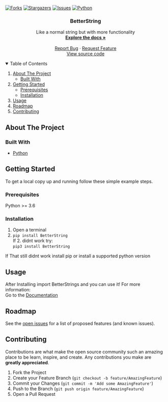 <!--
This Readme is from: https://github.com/othneildrew/Best-README-Template
*** Thanks for checking out the Best-README-Template. If you have a suggestion
*** that would make this better, please fork the repo and create a pull request
*** or simply open an issue with the tag "enhancement".
*** Thanks again! Now go create something AMAZING! :D
-->

<!--
<p align="center">

[![Forks][forks-shield]][forks-url]
[![Stargazers][stars-shield]][stars-url]
[![Issues][issues-shield]][issues-url]
[![Python][Python-shield]][Python-url]
</p>
-->
<div class="grid-container">
<div class="Header">
<p align="center">

<a href="https://github.com/DrBumm/BetterString/network/members"><img src="https://img.shields.io/github/forks/DrBumm/BetterString?style=for-the-badge" alt="Forks"></a>
<a href="https://github.com/DrBumm/BetterString/stargazers"><img src="https://img.shields.io/github/stars/DrBumm/BetterString?style=for-the-badge" alt="Stargazers"></a>
<a href="https://github.com/DrBumm/BetterString/issues"><img src="https://img.shields.io/github/issues/DrBumm/BetterString?style=for-the-badge" alt="Issues"></a>
<a href="https://python.org/"><img src="https://img.shields.io/badge/Python-%3E%3D3.8-informational?style=for-the-badge&amp;logo=appveyor" alt="Python"></a>
</p>

<!-- PROJECT SHIELDS -->
<!--
*** I'm using markdown "reference style" links for readability.
*** Reference links are enclosed in brackets [ ] instead of parentheses ( ).
*** See the bottom of this document for the declaration of the reference variables
*** for contributors-url, forks-url, etc. This is an optional, concise syntax you may use.
*** https://www.markdownguide.org/basic-syntax/#reference-style-links
-->

<!-- PROJECT LOGO -->

<p align="center">
  <h3 align="center">BetterString</h3>

  <p align="center">
    Like a normal string but with more functionality
    <br />
    <a href="https://github.com/DrBumm/BetterString/blob/main/docs/README.md"><strong>Explore the docs »</strong></a>
    <br />
    <br />
    <a href="https://github.com/DrBumm/BetterString/issues">Report Bug</a>
    ·
    <a href="https://github.com/DrBumm/BetterString/issues">Request Feature</a>
    <br />
    <a href="https://github.com/DrBumm/BetterString/">View source code</a>
  </p>
</p>



<!-- TABLE OF CONTENTS -->
<details open="open">
  <summary>Table of Contents</summary>
  <ol>
    <li>
      <a href="#about-the-project">About The Project</a>
      <ul>
        <li><a href="#built-with">Built With</a></li>
      </ul>
    </li>
    <li>
      <a href="#getting-started">Getting Started</a>
      <ul>
        <li><a href="#prerequisites">Prerequisites</a></li>
        <li><a href="#installation">Installation</a></li>
      </ul>
    </li>
    <li><a href="#usage">Usage</a></li>
    <li><a href="#roadmap">Roadmap</a></li>
    <li><a href="#contributing">Contributing</a></li>
  </ol>
</details>



<!-- ABOUT THE PROJECT -->
## About The Project


### Built With

* [Python](https://python.org/)



<!-- GETTING STARTED -->
## Getting Started

To get a local copy up and running follow these simple example steps.

### Prerequisites
Python >= 3.6

### Installation
1. Open a terminal
2. `pip install BetterString`   
If 2. didnt work try:  
   `pip3 install BetterString`
   
If That still didnt work install pip or install a supported python version

<!-- USAGE EXAMPLES -->
## Usage
After Installing import BetterStrings and you can use it! For more information:    
Go to the [Documentation](https://github.com/DrBumm/BetterString/blob/main/docs/README.md)



<!-- ROADMAP -->
## Roadmap

See the [open issues](https://github.com/DrBumm/BetterString/issues) for a list of proposed features (and known issues).



<!-- CONTRIBUTING -->
## Contributing

Contributions are what make the open source community such an amazing place to be learn, inspire, and create. Any contributions you make are **greatly appreciated**.

1. Fork the Project
2. Create your Feature Branch (`git checkout -b feature/AmazingFeature`)
3. Commit your Changes (`git commit -m 'Add some AmazingFeature'`)
4. Push to the Branch (`git push origin feature/AmazingFeature`)
5. Open a Pull Request



<!-- MARKDOWN LINKS & IMAGES -->
<!-- https://www.markdownguide.org/basic-syntax/#reference-style-links -->
[forks-shield]: https://img.shields.io/github/forks/DrBumm/BetterString?style=for-the-badge
[forks-url]: https://github.com/DrBumm/BetterString/network/members
[stars-shield]: https://img.shields.io/github/stars/DrBumm/BetterString?style=for-the-badge
[stars-url]: https://github.com/DrBumm/BetterString/stargazers
[issues-shield]: https://img.shields.io/github/issues/DrBumm/BetterString?style=for-the-badge
[issues-url]: https://github.com/DrBumm/BetterString/issues
[python-shield]: https://img.shields.io/badge/Python-%3E%3D3.6-informational?style=for-the-badge&logo=appveyor
[python-url]: https://python.org/
